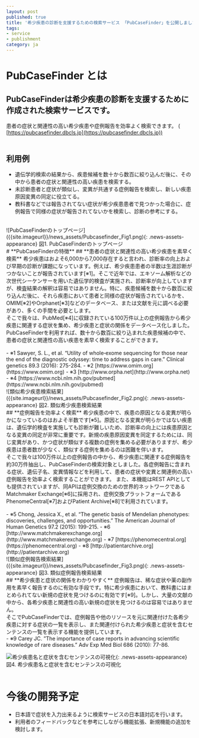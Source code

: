 ```yaml
---
layout: post
published: true
title: '希少疾患の診断を支援するための検索サービス 「PubCaseFinder」を公開しました。'
tags:
- service
- publishment
category: ja
---
```


# **PubCaseFinder とは**
## **PubCaseFinderは希少疾患の診断を支援するために作成された検索サービスです。**  
患者の症状と関連性の高い希少疾患や症例報告を効率よく検索できます。
( [https://pubcasefinder.dbcls.jp](https://pubcasefinder.dbcls.jp))  
<br />
## 利用例
- 遺伝学的検索の結果から、疾患候補を数十から数百に絞り込んだ後に、その中から患者の症状と関連性の高い疾患を検索する。  
- 未診断患者と症状が類似し、変異が共通する症例報告を検索し、新しい疾患原因変異の同定に役立てる。  
- 教科書などでは報告されてない症状が希少疾患患者で見つかった場合に、症例報告で同様の症状が報告されてないかを検索し、診断の参考にする。  
<br />
![PubCaseFinderのトップページ]({{site.imageurl}}/news_assets/Pubcasefinder_Fig1.png){: .news-assets-appearance}<!-- =600x412-->
図1. PubCaseFinderのトップページ  
<br />
# **PubCaseFinderの特徴**  
## **患者の症状と関連性の高い希少疾患を素早く検索**  
希少疾患はおよそ6,000から7,000存在すると言われ、診断率の向上および早期の診断が課題になっています。例えば、希少疾患患者の半数は生涯診断がつかないことが報告されています[※1]。そこで近年では、エキソーム解析などの次世代シーケンサーを用いた遺伝学的検査が実施され、診断率が向上していますが、検査結果の解釈は容易ではありません。特に、疾患候補を数十から数百に絞り込んだ後に、それら疾患において患者と同様の症状が報告されているかを、OMIM[※2]やOrphanet[※3]などのデータベース、または文献を元に調べる必要があり、多くの手間を必要とします。  
<br />
そこで我々は、PubMed[※4]に収録されている100万件以上の症例報告から希少疾患に関連する症状を集め、希少疾患と症状の関係をデータベース化しました。PubCaseFinderを利用すれば、数十から数百に絞り込まれた疾患候補の中で、患者の症状と関連性の高い疾患を素早く検索することができます。
<br />
<br />
- ※1 Sawyer, S. L., et al. “Utility of whole‐exome sequencing for those near the end of the diagnostic odyssey: time to address gaps in care.” Clinical genetics 89.3 (2016): 275-284.  
- ※2 [https://www.omim.org](https://www.omim.org)  
- ※3 [http://www.orpha.net](http://www.orpha.net)  
- ※4 [https://www.ncbi.nlm.nih.gov/pubmed](https://www.ncbi.nlm.nih.gov/pubmed)  
<br />
![類似希少疾患検索結果]({{site.imageurl}}/news_assets/Pubcasefinder_Fig2.png){: .news-assets-appearance}<!-- =600x412-->
図2. 類似希少疾患検索結果  
<br />
## **症例報告を効率よく検索**
希少疾患の中で、疾患の原因となる変異が明らかになっているのはおよそ半数です[※5]。原因となる変異が明らかではない疾患は、遺伝学的検査を実施しても診断が難しいため、診断率の向上には疾患原因となる変異の同定が非常に重要です。新規の疾患原因変異を同定するためには、同じ変異があり、かつ症状が類似する複数の症例を集める必要がありますが、希少疾患は患者数が少なく、類似する症例を集めるのは困難を伴います。  
<br />
そこで我々は100万件以上の症例報告の中から、希少疾患に関連する症例報告を約30万件抽出し、PubCaseFinderの検索対象としました。各症例報告に含まれる症状、遺伝子名、変異情報などを利用して、患者の症状や変異と関連例の高い症例報告を効率よく検索することができます。  
また、本機能はREST APIとしても提供されていますが、同APIは症例交換のための世界的ネットワークであるMatchmaker Exchange[※6]に採用され、症例交換プラットフォームであるPhenomeCentral[※7]およびPatient Archive[※8]で利用されています。  
<br />
<br />
- ※5 Chong, Jessica X., et al. “The genetic basis of Mendelian phenotypes: discoveries, challenges, and opportunities.” The American Journal of Human Genetics 97.2 (2015): 199-215.  
- ※6 [http://www.matchmakerexchange.org](http://www.matchmakerexchange.org)  
- ※7 [https://phenomecentral.org](https://phenomecentral.org)  
- ※8 [http://patientarchive.org](http://patientarchive.org)  
<br />
![類似症例報告検索結果]({{site.imageurl}}/news_assets/Pubcasefinder_Fig3.png){: .news-assets-appearance}<!-- =600x412-->
図3. 類似症例報告検索結果  
<br />
## **希少疾患と症状の関係をわかりやすく**
症例報告は、稀な症状や薬の副作用を素早く報告するのに有効な手段です。特に希少疾患において、教科書にはまとめられてない新規の症状を見つけるのに有効です[※9]。しかし、大量の文献の中から、各希少疾患と関連性の高い新規の症状を見つけるのは容易ではありません。  
<br />
そこでPubCaseFinderでは、症例報告や他のリソースを元に関連付けた各希少疾患に対する症状の一覧を表示し、また関連付けられた希少疾患と症状を含むセンテンスの一覧を表示する機能を提供しています。  
<br />
- ※9 Carey JC. ”The importance of case reports in advancing scientific knowledge of rare diseases.” Adv Exp Med Biol 686 (2010): 77-86.

![希少疾患名と症状を含むセンテンスの可視化]({{site.imageurl}}/news_assets/Pubcasefinder_Fig4.png){: .news-assets-appearance}<!-- =600x412-->
図4. 希少疾患名と症状を含むセンテンスの可視化  
<br />
# **今後の開発予定**
- 日本語で症状を入力出来るように検索サービスの日本語対応を行います。  
- 利用者のフィードバックなどを参考にしながら機能拡張、新規機能の追加を検討します。  

